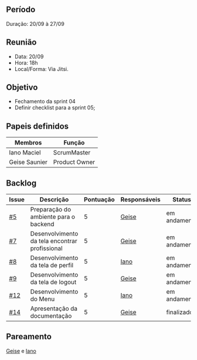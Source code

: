 ## Período
Duração: 20/09 à 27/09


## Reunião
* Data: 20/09
* Hora: 18h
* Local/Forma: Via Jitsi.


## Objetivo
* Fechamento da sprint 04
* Definir checklist para a sprint 05;


## Papeis definidos
| Membros  |  Função  |
| ------------------- | ------------------- |
|  Iano Maciel |  ScrumMaster |
|  Geise Saunier |  Product Owner |


## Backlog
| Issue | Descrição | Pontuação | Responsáveis | Status |
| ------------------- | ------------------- | ------------------- | ------------------- | ------------------- |
|  [#5](https://github.com/GeiseSaunier/Autizando/issues/5) | Preparação do ambiente para o backend | 5 | [Geise](https://github.com/GeiseSaunier) | em andamento |
|  [#7](https://github.com/GeiseSaunier/Autizando/issues/7) | Desenvolvimento da tela encontrar profissional  | 5 | [Geise](https://github.com/GeiseSaunier) | em andamento |
|  [#8](https://github.com/GeiseSaunier/Autizando/issues/8) | Desenvolvimento da tela de perfil  | 5 | [Iano](https://github.com/IanoMaciel)  | em andamento |
|  [#9](https://github.com/GeiseSaunier/Autizando/issues/9) | Desenvolvimento da tela de logout | 5 | [Geise](https://github.com/GeiseSaunier) | em andamento |
|  [#12](https://github.com/GeiseSaunier/Autizando/issues/12) | Desenvolvimento do Menu| 5 | [Iano](https://github.com/IanoMaciel) | em andamento |
|  [#14](https://github.com/GeiseSaunier/Autizando/issues/14) | Apresentação da documentação | 5 | [Geise](https://github.com/GeiseSaunier) | finalizado |


## Pareamento

[Geise](https://github.com/GeiseSaunier) e [Iano](https://github.com/IanoMaciel) 